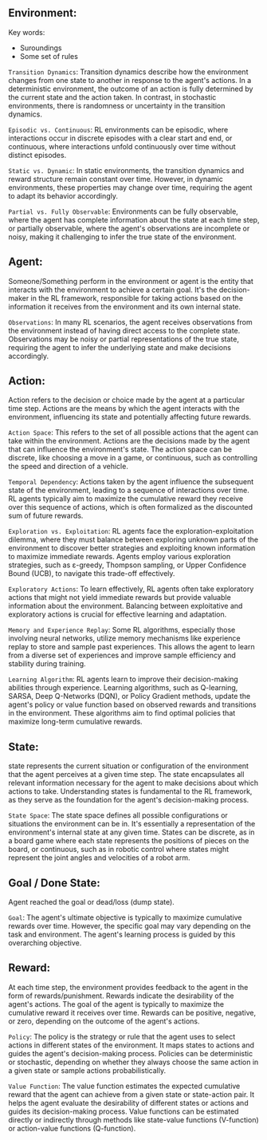 ## Environment:

Key words: 
- Suroundings
- Some set of rules

`Transition Dynamics`: Transition dynamics describe how the environment changes from one state to another in response to the agent's actions. In a deterministic environment, the outcome of an action is fully determined by the current state and the action taken. In contrast, in stochastic environments, there is randomness or uncertainty in the transition dynamics.

`Episodic vs. Continuous`: RL environments can be episodic, where interactions occur in discrete episodes with a clear start and end, or continuous, where interactions unfold continuously over time without distinct episodes.

`Static vs. Dynamic`: In static environments, the transition dynamics and reward structure remain constant over time. However, in dynamic environments, these properties may change over time, requiring the agent to adapt its behavior accordingly.

`Partial vs. Fully Observable`: Environments can be fully observable, where the agent has complete information about the state at each time step, or partially observable, where the agent's observations are incomplete or noisy, making it challenging to infer the true state of the environment.

## Agent:

Someone/Something perform in the environment or agent is the entity that interacts with the environment to achieve a certain goal. It's the decision-maker in the RL framework, responsible for taking actions based on the information it receives from the environment and its own internal state.

`Observations`: In many RL scenarios, the agent receives observations from the environment instead of having direct access to the complete state. Observations may be noisy or partial representations of the true state, requiring the agent to infer the underlying state and make decisions accordingly.


## Action:

Action refers to the decision or choice made by the agent at a particular time step. Actions are the means by which the agent interacts with the environment, influencing its state and potentially affecting future rewards.

`Action Space`: This refers to the set of all possible actions that the agent can take within the environment. Actions are the decisions made by the agent that can influence the environment's state. The action space can be discrete, like choosing a move in a game, or continuous, such as controlling the speed and direction of a vehicle.

`Temporal Dependency`: Actions taken by the agent influence the subsequent state of the environment, leading to a sequence of interactions over time. RL agents typically aim to maximize the cumulative reward they receive over this sequence of actions, which is often formalized as the discounted sum of future rewards.

`Exploration vs. Exploitation`: RL agents face the exploration-exploitation dilemma, where they must balance between exploring unknown parts of the environment to discover better strategies and exploiting known information to maximize immediate rewards. Agents employ various exploration strategies, such as ε-greedy, Thompson sampling, or Upper Confidence Bound (UCB), to navigate this trade-off effectively.

`Exploratory Actions`: To learn effectively, RL agents often take exploratory actions that might not yield immediate rewards but provide valuable information about the environment. Balancing between exploitative and exploratory actions is crucial for effective learning and adaptation.

`Memory and Experience Replay`: Some RL algorithms, especially those involving neural networks, utilize memory mechanisms like experience replay to store and sample past experiences. This allows the agent to learn from a diverse set of experiences and improve sample efficiency and stability during training.

`Learning Algorithm`: RL agents learn to improve their decision-making abilities through experience. Learning algorithms, such as Q-learning, SARSA, Deep Q-Networks (DQN), or Policy Gradient methods, update the agent's policy or value function based on observed rewards and transitions in the environment. These algorithms aim to find optimal policies that maximize long-term cumulative rewards.

## State:

state represents the current situation or configuration of the environment that the agent perceives at a given time step. The state encapsulates all relevant information necessary for the agent to make decisions about which actions to take. Understanding states is fundamental to the RL framework, as they serve as the foundation for the agent's decision-making process. 

`State Space`: The state space defines all possible configurations or situations the environment can be in. It's essentially a representation of the environment's internal state at any given time. States can be discrete, as in a board game where each state represents the positions of pieces on the board, or continuous, such as in robotic control where states might represent the joint angles and velocities of a robot arm.

## Goal / Done State:

Agent reached the goal or dead/loss (dump state).

`Goal`: The agent's ultimate objective is typically to maximize cumulative rewards over time. However, the specific goal may vary depending on the task and environment. The agent's learning process is guided by this overarching objective.

## Reward:

At each time step, the environment provides feedback to the agent in the form of rewards/punishment. Rewards indicate the desirability of the agent's actions. The goal of the agent is typically to maximize the cumulative reward it receives over time. Rewards can be positive, negative, or zero, depending on the outcome of the agent's actions.

`Policy`: The policy is the strategy or rule that the agent uses to select actions in different states of the environment. It maps states to actions and guides the agent's decision-making process. Policies can be deterministic or stochastic, depending on whether they always choose the same action in a given state or sample actions probabilistically.

`Value Function`: The value function estimates the expected cumulative reward that the agent can achieve from a given state or state-action pair. It helps the agent evaluate the desirability of different states or actions and guides its decision-making process. Value functions can be estimated directly or indirectly through methods like state-value functions (V-function) or action-value functions (Q-function).




